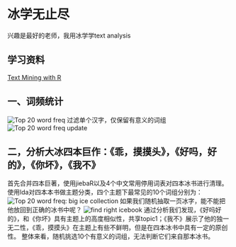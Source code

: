 # 冰学无止尽

兴趣是最好的老师，我用冰学学text analysis
## 学习资料
[Text Mining with R](https://www.tidytextmining.com/)

## 一、词频统计
![Top 20 word freq](https://github.com/claregogo/bigice/blob/main/top20word_freq.png)
过滤单个汉字，仅保留有意义的词组
![Top 20 word freq update](https://github.com/claregogo/bigice/blob/main/top_word_freq_update.pnggit)

## 二，分析大冰四本巨作：《乖，摸摸头》，《好吗，好的》，《你坏》，《我不》
首先合并四本巨著，使用jiebaR以及4个中文常用停用词表对四本冰书进行清理。
使用lda对四本本书做主题分类，四个主题下最常见的10个词组分别为：
![Top 20 word freq: big ice collection](https://github.com/claregogo/bigice/blob/main/bigice_collection.png)
如果我们随机抽取一页冰字，能不能把他放回到正确的冰书中呢？
![find right icebook](https://github.com/claregogo/bigice/blob/main/findrighticebook.png)
通过分析我们发现，《好吗好的》，和《你坏》具有主题上的高度相似性，共享topic1；《我不》展示了他的独一无二性，《乖，摸摸头》在主题上有些不鲜明，但是在四本冰书中具有一定的原创性。
整体来看，随机挑选10个有意义的词组，无法判断它们来自那本冰书。